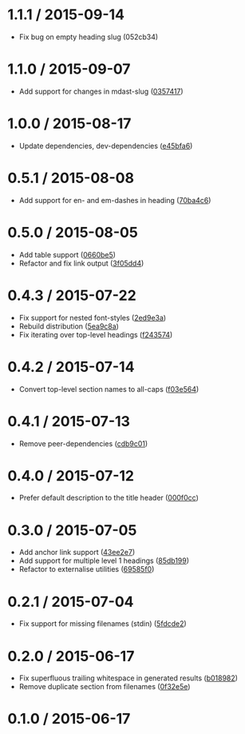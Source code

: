 <!--mdast setext-->

<!--lint disable no-multiple-toplevel-headings -->

1.1.1 / 2015-09-14
==================

*   Fix bug on empty heading slug (052cb34)

1.1.0 / 2015-09-07
==================

*   Add support for changes in mdast-slug ([0357417](https://github.com/wooorm/mdast-man/commit/0357417))

1.0.0 / 2015-08-17
==================

*   Update dependencies, dev-dependencies ([e45bfa6](https://github.com/wooorm/mdast-man/commit/e45bfa6))

0.5.1 / 2015-08-08
==================

*   Add support for en- and em-dashes in heading ([70ba4c6](https://github.com/wooorm/mdast-man/commit/70ba4c6))

0.5.0 / 2015-08-05
==================

*   Add table support ([0660be5](https://github.com/wooorm/mdast-man/commit/0660be5))
*   Refactor and fix link output ([3f05dd4](https://github.com/wooorm/mdast-man/commit/3f05dd4))

0.4.3 / 2015-07-22
==================

*   Fix support for nested font-styles ([2ed9e3a](https://github.com/wooorm/mdast-man/commit/2ed9e3a))
*   Rebuild distribution ([5ea9c8a](https://github.com/wooorm/mdast-man/commit/5ea9c8a))
*   Fix iterating over top-level headings ([f243574](https://github.com/wooorm/mdast-man/commit/f243574))

0.4.2 / 2015-07-14
==================

*   Convert top-level section names to all-caps ([f03e564](https://github.com/wooorm/mdast-man/commit/f03e564))

0.4.1 / 2015-07-13
==================

*   Remove peer-dependencies ([cdb9c01](https://github.com/wooorm/mdast-man/commit/cdb9c01))

0.4.0 / 2015-07-12
==================

*   Prefer default description to the title header ([000f0cc](https://github.com/wooorm/mdast-man/commit/000f0cc))

0.3.0 / 2015-07-05
==================

*   Add anchor link support ([43ee2e7](https://github.com/wooorm/mdast-man/commit/43ee2e7))
*   Add support for multiple level 1 headings ([85db199](https://github.com/wooorm/mdast-man/commit/85db199))
*   Refactor to externalise utilities ([69585f0](https://github.com/wooorm/mdast-man/commit/69585f0))

0.2.1 / 2015-07-04
==================

*   Fix support for missing filenames (stdin) ([5fdcde2](https://github.com/wooorm/mdast-man/commit/5fdcde2))

0.2.0 / 2015-06-17
==================

*   Fix superfluous trailing whitespace in generated results ([b018982](https://github.com/wooorm/mdast-man/commit/b018982))
*   Remove duplicate section from filenames ([0f32e5e](https://github.com/wooorm/mdast-man/commit/0f32e5e))

0.1.0 / 2015-06-17
==================
